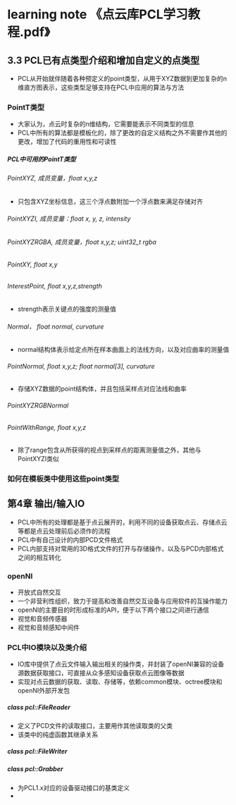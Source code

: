 # learning note 《点云库PCL学习教程.pdf》

## 3.3 PCL已有点类型介绍和增加自定义的点类型

* PCL从开始就伴随着各种预定义的point类型，从用于XYZ数据到更加复杂的n维直方图表示，这些类型足够支持在PCL中应用的算法与方法

### PointT类型

* 大家认为，点云时复杂的n维结构，它需要能表示不同类型的信息
* PCL中所有的算法都是模板化的，除了更改的自定义结构之外不需要作其他的更改，增加了代码的重用性和可读性

##### PCL中可用的PointT类型

###### PointXYZ, 成员变量，float x,y,z

* 只包含XYZ坐标信息，这三个浮点数附加一个浮点数来满足存储对齐

###### PointXYZI, 成员变量：float x, y, z, intensity

###### PointXYZRGBA, 成员变量，float x,y,z; uint32_t rgba

###### PointXY, float x,y

###### InterestPoint, float x,y,z,strength

* strength表示关键点的强度的测量值

###### Normal， float normal, curvature

* normal结构体表示给定点所在样本曲面上的法线方向，以及对应曲率的测量值

###### PointNormal, float x,y,z; float normal[3], curvature

* 存储XYZ数据的point结构体，并且包括采样点对应法线和曲率

###### PointXYZRGBNormal

###### PointWithRange, float x,y,z

* 除了range包含从所获得的视点到采样点的距离测量值之外，其他与PointXYZI类似

### 如何在模板类中使用这些point类型

## 第4章 输出/输入IO

* PCL中所有的处理都是基于点云展开的，利用不同的设备获取点云、存储点云等都是点云处理前后必须作的流程
* PCL中有自己设计的内部PCD文件格式
* PCL内部支持对常用的3D格式文件的打开与存储操作，以及与PCD内部格式之间的相互转化

### openNI

* 开放式自然交互
* 一个非营利性组织，致力于提高和改善自然交互设备与应用软件的互操作能力
* openNI的主要目的时形成标准的API，便于以下两个接口之间进行通信
* 视觉和音频传感器
* 视觉和音频感知中间件

### PCL中IO模块以及类介绍

* IO库中提供了点云文件输入输出相关的操作类，并封装了openNI兼容的设备源数据获取接口，可直接从众多感知设备获取点云图像等数据
* 实现对点云数据的获取、读取、存储等，依赖common模块、octree模块和openNI外部开发包

##### class pcl::FileReader

* 定义了PCD文件的读取接口，主要用作其他读取类的父类
* 该类中的纯虚函数其继承关系

##### class pcl::FileWriter

##### class pcl::Grabber

* 为PCL1.x对应的设备驱动接口的基类定义
* 